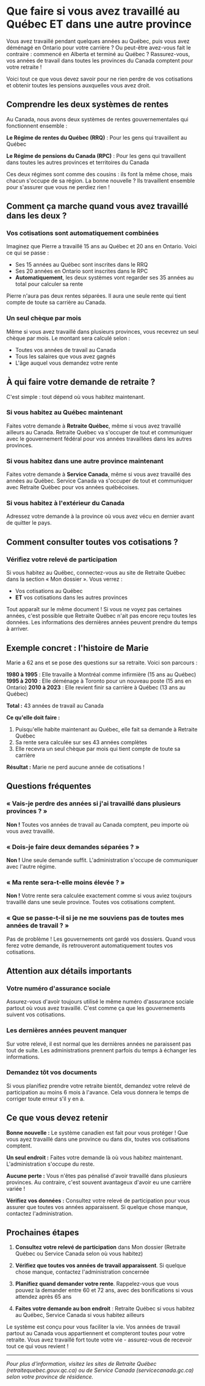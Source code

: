 # Que faire si vous avez travaillé au Québec ET dans une autre province

Vous avez travaillé pendant quelques années au Québec, puis vous avez déménagé en Ontario pour votre carrière ? Ou peut-être avez-vous fait le contraire : commencé en Alberta et terminé au Québec ? Rassurez-vous, vos années de travail dans toutes les provinces du Canada comptent pour votre retraite ! 

Voici tout ce que vous devez savoir pour ne rien perdre de vos cotisations et obtenir toutes les pensions auxquelles vous avez droit.

## Comprendre les deux systèmes de rentes

Au Canada, nous avons deux systèmes de rentes gouvernementales qui fonctionnent ensemble :

**Le Régime de rentes du Québec (RRQ)** : Pour les gens qui travaillent au Québec

**Le Régime de pensions du Canada (RPC)** : Pour les gens qui travaillent dans toutes les autres provinces et territoires du Canada

Ces deux régimes sont comme des cousins : ils font la même chose, mais chacun s'occupe de sa région. La bonne nouvelle ? Ils travaillent ensemble pour s'assurer que vous ne perdiez rien !

## Comment ça marche quand vous avez travaillé dans les deux ?

### Vos cotisations sont automatiquement combinées

Imaginez que Pierre a travaillé 15 ans au Québec et 20 ans en Ontario. Voici ce qui se passe :

- Ses 15 années au Québec sont inscrites dans le RRQ
- Ses 20 années en Ontario sont inscrites dans le RPC
- **Automatiquement**, les deux systèmes vont regarder ses 35 années au total pour calculer sa rente

Pierre n'aura pas deux rentes séparées. Il aura une seule rente qui tient compte de toute sa carrière au Canada.

### Un seul chèque par mois

Même si vous avez travaillé dans plusieurs provinces, vous recevrez un seul chèque par mois. Le montant sera calculé selon :
- Toutes vos années de travail au Canada
- Tous les salaires que vous avez gagnés
- L'âge auquel vous demandez votre rente

## À qui faire votre demande de retraite ?

C'est simple : tout dépend où vous habitez maintenant.

### Si vous habitez au Québec maintenant
Faites votre demande à **Retraite Québec**, même si vous avez travaillé ailleurs au Canada. Retraite Québec va s'occuper de tout et communiquer avec le gouvernement fédéral pour vos années travaillées dans les autres provinces.

### Si vous habitez dans une autre province maintenant
Faites votre demande à **Service Canada**, même si vous avez travaillé des années au Québec. Service Canada va s'occuper de tout et communiquer avec Retraite Québec pour vos années québécoises.

### Si vous habitez à l'extérieur du Canada
Adressez votre demande à la province où vous avez vécu en dernier avant de quitter le pays.

## Comment consulter toutes vos cotisations ?

### Vérifiez votre relevé de participation

Si vous habitez au Québec, connectez-vous au site de Retraite Québec dans la section « Mon dossier ». Vous verrez :
- Vos cotisations au Québec
- **ET** vos cotisations dans les autres provinces

Tout apparaît sur le même document ! Si vous ne voyez pas certaines années, c'est possible que Retraite Québec n'ait pas encore reçu toutes les données. Les informations des dernières années peuvent prendre du temps à arriver.

## Exemple concret : l'histoire de Marie

Marie a 62 ans et se pose des questions sur sa retraite. Voici son parcours :

**1980 à 1995** : Elle travaille à Montréal comme infirmière (15 ans au Québec)
**1995 à 2010** : Elle déménage à Toronto pour un nouveau poste (15 ans en Ontario)
**2010 à 2023** : Elle revient finir sa carrière à Québec (13 ans au Québec)

**Total :** 43 années de travail au Canada

**Ce qu'elle doit faire :**
1. Puisqu'elle habite maintenant au Québec, elle fait sa demande à Retraite Québec
2. Sa rente sera calculée sur ses 43 années complètes
3. Elle recevra un seul chèque par mois qui tient compte de toute sa carrière

**Résultat :** Marie ne perd aucune année de cotisations !

## Questions fréquentes

### « Vais-je perdre des années si j'ai travaillé dans plusieurs provinces ? »
**Non !** Toutes vos années de travail au Canada comptent, peu importe où vous avez travaillé.

### « Dois-je faire deux demandes séparées ? »
**Non !** Une seule demande suffit. L'administration s'occupe de communiquer avec l'autre régime.

### « Ma rente sera-t-elle moins élevée ? »
**Non !** Votre rente sera calculée exactement comme si vous aviez toujours travaillé dans une seule province. Toutes vos cotisations comptent.

### « Que se passe-t-il si je ne me souviens pas de toutes mes années de travail ? »
Pas de problème ! Les gouvernements ont gardé vos dossiers. Quand vous ferez votre demande, ils retrouveront automatiquement toutes vos cotisations.

## Attention aux détails importants

### Votre numéro d'assurance sociale
Assurez-vous d'avoir toujours utilisé le même numéro d'assurance sociale partout où vous avez travaillé. C'est comme ça que les gouvernements suivent vos cotisations.

### Les dernières années peuvent manquer
Sur votre relevé, il est normal que les dernières années ne paraissent pas tout de suite. Les administrations prennent parfois du temps à échanger les informations.

### Demandez tôt vos documents
Si vous planifiez prendre votre retraite bientôt, demandez votre relevé de participation au moins 6 mois à l'avance. Cela vous donnera le temps de corriger toute erreur s'il y en a.

## Ce que vous devez retenir

**Bonne nouvelle :** Le système canadien est fait pour vous protéger ! Que vous ayez travaillé dans une province ou dans dix, toutes vos cotisations comptent.

**Un seul endroit :** Faites votre demande là où vous habitez maintenant. L'administration s'occupe du reste.

**Aucune perte :** Vous n'êtes pas pénalisé d'avoir travaillé dans plusieurs provinces. Au contraire, c'est souvent avantageux d'avoir eu une carrière variée !

**Vérifiez vos données :** Consultez votre relevé de participation pour vous assurer que toutes vos années apparaissent. Si quelque chose manque, contactez l'administration.

## Prochaines étapes

1. **Consultez votre relevé de participation** dans Mon dossier (Retraite Québec ou Service Canada selon où vous habitez)

2. **Vérifiez que toutes vos années de travail apparaissent**. Si quelque chose manque, contactez l'administration concernée

3. **Planifiez quand demander votre rente**. Rappelez-vous que vous pouvez la demander entre 60 et 72 ans, avec des bonifications si vous attendez après 65 ans

4. **Faites votre demande au bon endroit** : Retraite Québec si vous habitez au Québec, Service Canada si vous habitez ailleurs

Le système est conçu pour vous faciliter la vie. Vos années de travail partout au Canada vous appartiennent et compteront toutes pour votre retraite. Vous avez travaillé fort toute votre vie - assurez-vous de recevoir tout ce qui vous revient !

---

*Pour plus d'information, visitez les sites de Retraite Québec (retraitequebec.gouv.qc.ca) ou de Service Canada (servicecanada.gc.ca) selon votre province de résidence.*